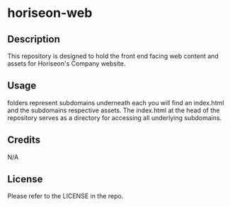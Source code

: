# horiseon-web

## Description

This repository is designed to hold the front end facing web content and assets for Horiseon's Company website.

## Usage

folders represent subdomains underneath each you will find an index.html and the subdomains respective assets. 
The index.html at the head of the repository serves as a directory for accessing all underlying subdomains. 


## Credits

N/A

## License

Please refer to the LICENSE in the repo.
